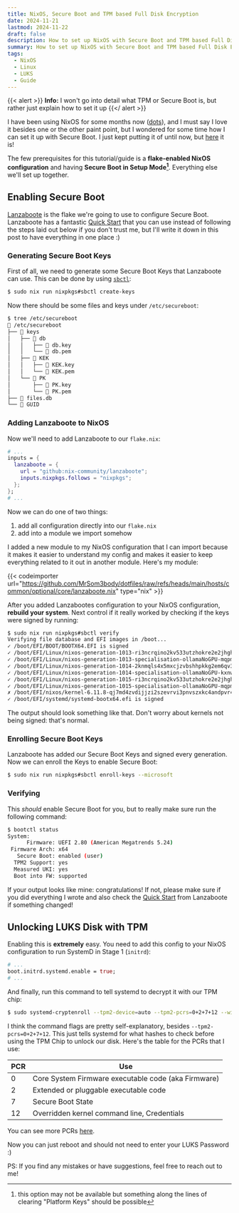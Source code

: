 ```yaml
---
title: NixOS, Secure Boot and TPM based Full Disk Encryption
date: 2024-11-21
lastmod: 2024-11-22
draft: false
description: How to set up NixOS with Secure Boot and TPM based Full Disk Encryption (LUKS)
summary: How to set up NixOS with Secure Boot and TPM based Full Disk Encryption (LUKS)
tags:
  - NixOS
  - Linux
  - LUKS
  - Guide
---
```


{{< alert >}}
**Info:** I won't go into detail what TPM or Secure Boot is, but rather just explain how to set it up
{{</ alert >}}

I have been using NixOS for some months now ([dots](https://github.com/MrSom3body/dotfiles)), and I must say I love it besides one or the other paint point, but I wondered for some time how I can set it up with Secure Boot. I just kept putting it of until now, but [here](https://github.com/MrSom3body/dotfiles/commit/7f6555a518dde45201cc9a3811b8264b57e7e031) it is!

The few prerequisites for this tutorial/guide is a **flake-enabled NixOS configuration** and having **Secure Boot in Setup Mode[^1]**. Everything else we'll set up together.

[^1]: this option may not be available but something along the lines of clearing "Platform Keys" should be possible

## Enabling Secure Boot

[Lanzaboote](https://github.com/nix-community/lanzaboote) is the flake we're going to use to configure Secure Boot. Lanzaboote has a fantastic [Quick Start](https://github.com/nix-community/lanzaboote/blob/master/docs/QUICK_START.md) that you can use instead of following the steps laid out below if you don't trust me, but I'll write it down in this post to have everything in one place :)

### Generating Secure Boot Keys

First of all, we need to generate some Secure Boot Keys that Lanzaboote can use. This can be done by using [`sbctl`](https://search.nixos.org/packages?channel=unstable&show=sbctl&query=sbctl):

```sh
$ sudo nix run nixpkgs#sbctl create-keys
```

Now there should be some files and keys under `/etc/secureboot`:

```bash
$ tree /etc/secureboot
 /etc/secureboot
├──  keys
│   ├──  db
│   │   ├──  db.key
│   │   └──  db.pem
│   ├──  KEK
│   │   ├──  KEK.key
│   │   └──  KEK.pem
│   └──  PK
│       ├──  PK.key
│       └──  PK.pem
├──  files.db
└──  GUID
```

### Adding Lanzaboote to NixOS

Now we'll need to add Lanzaboote to our `flake.nix`:

```nix
# ...
inputs = {
  lanzaboote = {
    url = "github:nix-community/lanzaboote";
    inputs.nixpkgs.follows = "nixpkgs";
  };
};
# ...
```

Now we can do one of two things:

1. add all configuration directly into our `flake.nix`
2. add into a module we import somehow

I added a new module to my NixOS configuration that I can import because it makes it easier to understand my config and makes it easier to keep everything related to it out in another module. Here's my module:

{{< codeimporter url="https://github.com/MrSom3body/dotfiles/raw/refs/heads/main/hosts/common/optional/core/lanzaboote.nix" type="nix" >}}

After you added Lanzabootes configuration to your NixOS configuration, **rebuild your system**. Next control if it really worked by checking if the keys were signed by running:

```sh
$ sudo nix run nixpkgs#sbctl verify
Verifying file database and EFI images in /boot...
✓ /boot/EFI/BOOT/BOOTX64.EFI is signed
✓ /boot/EFI/Linux/nixos-generation-1013-ri3ncrqino2kv533utzhokre2e2jhghprn2g7x5k23336vvgniwa.efi is signed
✓ /boot/EFI/Linux/nixos-generation-1013-specialisation-ollamaNoGPU-mqpm5ulo76adzgn4rlk57q2hmy5756zkjkqghuc33uum73jog25q.efi is signed
✓ /boot/EFI/Linux/nixos-generation-1014-2knmqls4x5mxcjzvbshhpkkg2em6qv3itnqdnvuspb6ipj2xhyaa.efi is signed
✓ /boot/EFI/Linux/nixos-generation-1014-specialisation-ollamaNoGPU-kxnw4ou7ewmh5ganp4crgxnbax7zljplvoe46ifkisrvcnt5qpmq.efi is signed
✓ /boot/EFI/Linux/nixos-generation-1015-ri3ncrqino2kv533utzhokre2e2jhghprn2g7x5k23336vvgniwa.efi is signed
✓ /boot/EFI/Linux/nixos-generation-1015-specialisation-ollamaNoGPU-mqpm5ulo76adzgn4rlk57q2hmy5756zkjkqghuc33uum73jog25q.efi is signed
✗ /boot/EFI/nixos/kernel-6.11.8-qj7md4zvdijjzi2szevrvi3pnvszxkc4andpvr4aqxzmdcebysoa.efi is not signed
✓ /boot/EFI/systemd/systemd-bootx64.efi is signed
```

The output should look something like that. Don't worry about kernels not being signed: that's normal.

### Enrolling Secure Boot Keys

Lanzaboote has added our Secure Boot Keys and signed every generation. Now we can enroll the Keys to enable Secure Boot:

```sh
$ sudo nix run nixpkgs#sbctl enroll-keys --microsoft
```

### Verifying

This _should_ enable Secure Boot for you, but to really make sure run the following command:

```sh
$ bootctl status
System:
      Firmware: UEFI 2.80 (American Megatrends 5.24)
 Firmware Arch: x64
   Secure Boot: enabled (user)
  TPM2 Support: yes
  Measured UKI: yes
  Boot into FW: supported
```

If your output looks like mine: congratulations! If not, please make sure if you did everything I wrote and also check the [Quick Start](https://github.com/nix-community/lanzaboote/blob/master/docs/QUICK_START.md) from Lanzaboote if something changed!

## Unlocking LUKS Disk with TPM

Enabling this is **extremely** easy. You need to add this config to your NixOS configuration to run SystemD in Stage 1 (`initrd`):

```nix
# ...
boot.initrd.systemd.enable = true;
# ...
```

And finally, run this command to tell systemd to decrypt it with our TPM chip:

```sh
$ sudo systemd-cryptenroll --tpm2-device=auto --tpm2-pcrs=0+2+7+12 --wipe-slot=tpm2 <disk>
```

I think the command flags are pretty self-explanatory, besides `--tpm2-pcrs=0+2+7+12`. This just tells systemd for what hashes to check before using the TPM Chip to unlock our disk. Here's the table for the PCRs that I use:

| PCR | Use                                                 |
| --- | --------------------------------------------------- |
| 0   | Core System Firmware executable code (aka Firmware) |
| 2   | Extended or pluggable executable code               |
| 7   | Secure Boot State                                   |
| 12  | Overridden kernel command line, Credentials         |

You can see more PCRs [here](https://wiki.archlinux.org/title/Trusted_Platform_Module#Accessing_PCR_registers).

Now you can just reboot and should not need to enter your LUKS Password :)

PS: If you find any mistakes or have suggestions, feel free to reach out to me!

